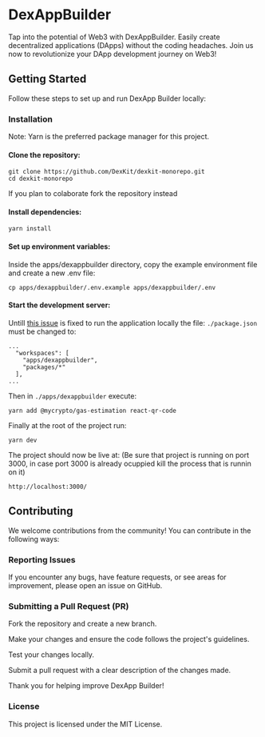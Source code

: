 # DexAppBuilder

Tap into the potential of Web3 with DexAppBuilder. Easily create decentralized applications (DApps) without the coding headaches. Join us now to revolutionize your DApp development journey on Web3!

## Getting Started

Follow these steps to set up and run DexApp Builder locally:

### Installation

Note: Yarn is the preferred package manager for this project.

#### Clone the repository:

```
git clone https://github.com/DexKit/dexkit-monorepo.git
cd dexkit-monorepo
```

If you plan to colaborate fork the repository instead

#### Install dependencies:

```
yarn install
```

#### Set up environment variables:

Inside the apps/dexappbuilder directory, copy the example environment file and create a new .env file:

```
cp apps/dexappbuilder/.env.example apps/dexappbuilder/.env
```

#### Start the development server:

Untill [this issue](https://github.com/DexKit/dexkit-monorepo/issues/395) is fixed to run the application locally the file: `./package.json` must be changed to:

```
...
  "workspaces": [
    "apps/dexappbuilder",
    "packages/*"
  ],
...

```

Then in `./apps/dexappbuilder` execute:

```
yarn add @mycrypto/gas-estimation react-qr-code
```

Finally at the root of the project run:

```
yarn dev
```

The project should now be live at:
(Be sure that project is running on port 3000, in case port 3000 is already ocuppied kill the process that is runnin on it)

```
http://localhost:3000/
```

## Contributing

We welcome contributions from the community! You can contribute in the following ways:

### Reporting Issues

If you encounter any bugs, have feature requests, or see areas for improvement, please open an issue on GitHub.

### Submitting a Pull Request (PR)

Fork the repository and create a new branch.

Make your changes and ensure the code follows the project's guidelines.

Test your changes locally.

Submit a pull request with a clear description of the changes made.

Thank you for helping improve DexApp Builder!

### License

This project is licensed under the MIT License.
